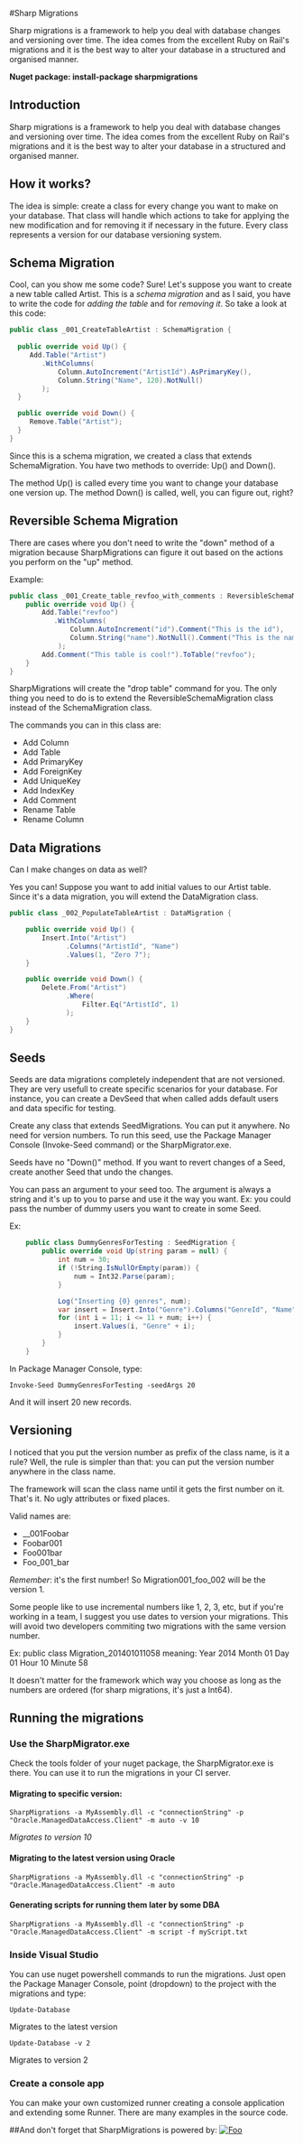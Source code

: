#Sharp Migrations

Sharp migrations is a framework to help you deal with database changes and versioning over time. The idea comes from the excellent Ruby on Rail's migrations and it is the best way to alter your database in a structured and organised manner.

**Nuget package: install-package sharpmigrations**

## Introduction

Sharp migrations is a framework to help you deal with database changes and versioning over time. The idea comes from the excellent Ruby on Rail's migrations and it is the best way to alter your database in a structured and organised manner.

## How it works?

The idea is simple: create a class for every change you want to make on your database. That class will handle which actions to take for applying the new modification and for removing it if necessary in the future. Every class represents a version for our database versioning system.

## Schema Migration

Cool, can you show me some code? 
Sure! Let's suppose you want to create a new table called Artist. This is a *schema migration* and as I said, you have to write the code for *adding the table* and for *removing it*. So take a look at this code:

```csharp
public class _001_CreateTableArtist : SchemaMigration { 
  
  public override void Up() {        
     Add.Table("Artist")
        .WithColumns( 
            Column.AutoIncrement("ArtistId").AsPrimaryKey(), 
            Column.String("Name", 120).NotNull()
        ); 
  } 

  public override void Down() { 
     Remove.Table("Artist"); 
  } 
}
```

Since this is a schema migration, we created a class that extends SchemaMigration. You have two methods to override: Up() and Down().

The method Up() is called every time you want to change your database one version up. The method Down() is called, well, you can figure out, right?

## Reversible Schema Migration

There are cases where you don't need to write the "down" method of a migration because SharpMigrations can figure it out based on the actions you perform on the "up" method.

Example:

```csharp
public class _001_Create_table_revfoo_with_comments : ReversibleSchemaMigration {
	public override void Up() {
		Add.Table("revfoo")
		   .WithColumns(
			   Column.AutoIncrement("id").Comment("This is the id"),
			   Column.String("name").NotNull().Comment("This is the name")
			);
		Add.Comment("This table is cool!").ToTable("revfoo");
	}
}
```

SharpMigrations will create the "drop table" command for you. The only thing you need to do is to extend the ReversibleSchemaMigration class instead of the SchemaMigration class.

The commands you can in this class are:

* Add Column
* Add Table
* Add PrimaryKey
* Add ForeignKey
* Add UniqueKey
* Add IndexKey
* Add Comment
* Rename Table
* Rename Column

## Data Migrations

Can I make changes on data as well?

Yes you can! Suppose you want to add initial values to our Artist table. Since it's a data migration, you will extend the DataMigration class.

```csharp
public class _002_PopulateTableArtist : DataMigration {

    public override void Up() {
        Insert.Into("Artist")
              .Columns("ArtistId", "Name")
              .Values(1, "Zero 7");
    }

    public override void Down() {
        Delete.From("Artist")
              .Where(
                  Filter.Eq("ArtistId", 1)
              );
    }
}
```


## Seeds

Seeds are data migrations completely independent that are not versioned. They are very 
usefull to create specific scenarios for your database.
For instance, you can create a DevSeed that when called adds default users and data specific
for testing.

Create any class that extends SeedMigrations. You can put it anywhere. No need for version 
numbers. To run this seed, use the Package Manager Console (Invoke-Seed command) 
or the SharpMigrator.exe.

Seeds have no "Down()" method. If you want to revert changes of a Seed, create another Seed
that undo the changes.

You can pass an argument to your seed too. The argument is always a string and it's up to you
to parse and use it the way you want. Ex: you could pass the number of dummy users you want
to create in some Seed.

Ex:

```csharp
    public class DummyGenresForTesting : SeedMigration {
        public override void Up(string param = null) {
            int num = 30;
            if (!String.IsNullOrEmpty(param)) {
                num = Int32.Parse(param);
            }

            Log("Inserting {0} genres", num);
            var insert = Insert.Into("Genre").Columns("GenreId", "Name");
            for (int i = 11; i <= 11 + num; i++) {
                insert.Values(i, "Genre" + i);
            }
        }
    }
```

In Package Manager Console, type:

    Invoke-Seed DummyGenresForTesting -seedArgs 20

And it will insert 20 new records.


## Versioning

I noticed that you put the version number as prefix of the class name, is it a rule?
Well, the rule is simpler than that: you can put the version number anywhere in the class name.

The framework will scan the class name until it gets the first number on it. That's it. No ugly attributes or fixed places.

Valid names are:

*   __001Foobar
*   Foobar001
*   Foo001bar
*   Foo_001_bar

*Remember*: it's the first number! So Migration001_foo_002 will be the version 1.

Some people like to use incremental numbers like 1, 2, 3, etc, but if you're working in a team, I suggest you use dates to version your migrations. This will avoid two developers commiting two migrations with the same version number.

Ex: public class Migration_201401011058 meaning:
Year 2014
Month 01
Day 01
Hour 10
Minute 58

It doesn't matter for the framework which way you choose as long as the numbers are ordered (for sharp migrations, it's just a Int64).

## Running the migrations

### Use the SharpMigrator.exe
Check the tools folder of your nuget package, the SharpMigrator.exe is there. You can use it to run the migrations in your CI server.

#### Migrating to specific version:

    SharpMigrations -a MyAssembly.dll -c "connectionString" -p "Oracle.ManagedDataAccess.Client" -m auto -v 10 

*Migrates to version 10*

#### Migrating to the latest version using Oracle

    SharpMigrations -a MyAssembly.dll -c "connectionString" -p "Oracle.ManagedDataAccess.Client" -m auto 

#### Generating scripts for running them later by some DBA

    SharpMigrations -a MyAssembly.dll -c "connectionString" -p "Oracle.ManagedDataAccess.Client" -m script -f myScript.txt 

### Inside Visual Studio
You can use nuget powershell commands to run the migrations. Just open the Package Manager Console, point (dropdown) to the project with the migrations and type:

    Update-Database

Migrates to the latest version

    Update-Database -v 2

Migrates to version 2

### Create a console app
You can make your own customized runner creating a console application and extending some Runner. There are many examples in the source code.


##And don't forget that SharpMigrations is powered by:
<a href="http://www.jetbrains.com/resharper" rel="Resharper">![Foo](http://blog.jetbrains.com/wp-content/uploads/2014/04/logo_resharper.gif)</a>

